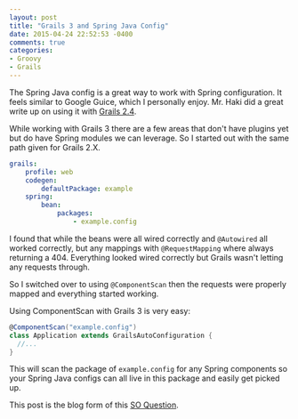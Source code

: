 ```yaml
---
layout: post
title: "Grails 3 and Spring Java Config"
date: 2015-04-24 22:52:53 -0400
comments: true
categories:
- Groovy
- Grails
---
```


The Spring Java config is a great way to work with Spring configuration. It feels similar to Google Guice, which I personally enjoy. Mr. Haki did a great write up on using it with [Grails 2.4](http://mrhaki.blogspot.com/2014/08/grails-goodness-use-spring-java.html).

While working with Grails 3 there are a few areas that don't have plugins yet but do have Spring modules we can leverage. So I started out with the same path given for Grails 2.X.

```yaml application.yml
grails:
    profile: web
    codegen:
        defaultPackage: example
    spring:
        bean:
            packages:
                - example.config
```

I found that while the beans were all wired correctly and `@Autowired` all worked correctly, but any mappings with `@RequestMapping` where always returning a 404. Everything looked wired correctly but Grails wasn't letting any requests through.

So I switched over to using `@ComponentScan` then the requests were properly mapped and everything started working.

Using ComponentScan with Grails 3 is very easy:

```groovy Application.groovy
@ComponentScan("example.config")
class Application extends GrailsAutoConfiguration {
  //...
}
```

This will scan the package of `example.config` for any Spring components so your Spring Java configs can all live in this package and easily get picked up.


This post is the blog form of this [SO Question](http://stackoverflow.com/questions/29736850/grails-3-and-spring-requestmapping).
